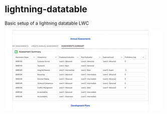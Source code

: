 # lightning-datatable

Basic setup of a lightning datatable LWC

![alt text](https://github.com/jgalletta/lightning-datatable/blob/main/Screen%20Shot%202021-09-09%20at%209.04.25%20AM.png)
